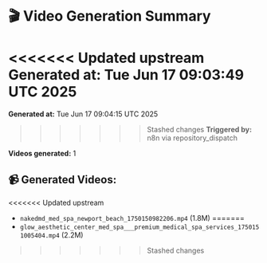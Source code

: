 # 🎬 Video Generation Summary

<<<<<<< Updated upstream
**Generated at:** Tue Jun 17 09:03:49 UTC 2025
=======
**Generated at:** Tue Jun 17 09:04:15 UTC 2025
>>>>>>> Stashed changes
**Triggered by:** n8n via repository_dispatch

**Videos generated:** 1

## 📹 Generated Videos:
<<<<<<< Updated upstream
- `nakedmd_med_spa_newport_beach_1750150982206.mp4` (1.8M)
=======
- `glow_aesthetic_center_med_spa___premium_medical_spa_services_1750151005404.mp4` (2.2M)
>>>>>>> Stashed changes
